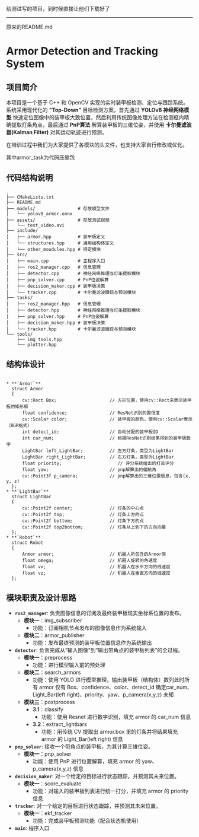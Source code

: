 给测试写的项目，到时候直接让他们下载好了

---------------
原来的README.md

# Armor Detection and Tracking System

## 项目简介

本项目是一个基于 C++ 和 OpenCV 实现的实时装甲板检测、定位与跟踪系统。系统采用现代化的 **"Top-Down"** 目标检测方案，首先通过 **YOLOv8 神经网络模型** 快速定位图像中的装甲板大致位置，然后利用传统图像处理方法在检测框内精确提取灯条角点，最后通过 **PnP算法** 解算装甲板的三维位姿，并使用 **卡尔曼滤波器(Kalman Filter)** 对其运动轨迹进行预测。

在培训过程中我们为大家提供了各模块的头文件，也支持大家自行修改或优化。

其中armor_task为代码压缩包

## 代码结构说明

```
.
├── CMakeLists.txt         
├── README.md              
├── models/                # 存放模型文件
│   └── yolov8_armor.onnx
├── assets/                # 存放测试视频
│   └── test_video.avi
├── include/               
│   ├── armor.hpp          # 装甲板定义
│   └── structures.hpp     # 通用结构体定义
│   └── other_moudules.hpp # 待定模块
├── src/                   
│   ├── main.cpp           # 主程序入口
│   ├── ros2_manager.cpp   # 信息管理
│   ├── detector.cpp       # 神经网络推理与灯条提取模块
│   ├── pnp_solver.cpp     # PnP位姿解算
│   ├── decision_maker.cpp # 装甲板决策
│   └── tracker.cpp        # 卡尔曼滤波跟踪与预测模块
├── tasks/                 
│   ├── ros2_manager.hpp   # 信息管理
│   ├── detector.hpp       # 神经网络推理与灯条提取模块
│   ├── pnp_solver.hpp     # PnP位姿解算
│   ├── decision_maker.hpp # 装甲板决策
│   └── tracker.hpp        # 卡尔曼滤波跟踪与预测模块
└── tools/                 
    ├── img_tools.hpp      
    └── plotter.hpp      

```

## 结构体设计
```

* **`Armor`**
  struct Armor 
  {
      cv::Rect Box;                    // 方形位置，使用cv::Rect来表示装甲板的矩形框
      float confidence;                // ResNet识别的置信度
      cv::Scalar color;                // 装甲板的颜色，使用cv::Scalar表示（BGR格式）
      int detect_id;                   // 自动分配的装甲板ID
      int car_num;                     // 根据ResNet识别结果得到的装甲板数字
      LightBar left_LightBar;          // 左方灯条，类型为LightBar
      LightBar right_LightBar;         // 右方灯条，类型为LightBar
      float priority;                     // 评分系统给出的打击评分
      float yaw;                       // pnp解算出的偏航角
      cv::Point3f p_camera;            // pnp解算出的三维位置信息，包含(x, y, z)
  };
* **`LightBar`**
  struct LightBar 
  {
      cv::Point2f center;              // 灯条的中心点
      cv::Point2f top;                 // 灯条上方的点
      cv::Point2f bottom;              // 灯条下方的点
      cv::Point2f top2bottom;          // 灯条从上到下的方向向量
  };
* **`Robot`**
  struct Robot 
  {
      Armor armor;                     // 机器人所包含的Armor类
      float omega;                     // 机器人旋转的角速度
      float vx;                        // 机器人在水平方向的线速度
      float vz;                        // 机器人在垂直方向的线速度
  };

```

## 模块职责及设计思路

* **`ros2_manager`**: 负责图像信息的订阅及最终装甲板现实坐标系位置的发布。
  * **模块一**：img_subscriber
    * 功能：订阅相机节点发布的图像信息作为系统输入
  * **模块二**：armor_publisher
    * 功能：发布最终预测的装甲板位置信息作为系统输出
* **`detector`**: 负责完成从“输入图像”到“输出带角点的装甲板列表”的全过程。
  * **模块一**：preprocess
    * 功能：进行模型输入前的预处理
  * **模块二**：search_armors
    * 功能：使用 YOLO 进行模型推理，输出装甲板（结构体）数列此时所有 armor 仅有 Box、confidence、color、detect_id 确定car_num、Light_Bar(left right)、priority、yaw、p_camera(x,y,z) 未知
  * **模块三**：postprocess
    * **3.1**：classify
      * 功能：使用 Resnet 进行数字识别，填充 armor 的 car_num 信息
    * **3.2**：extract_lightbars
      * 功能：用传统 CV 提取出 armor.box 里的灯条并将结果填充 armor 的 Light_Bar(left right) 信息
* **`pnp_solver`**: 接收一个带角点的装甲板，为其计算三维位姿。
  * **模块一**：pnp_solver
    * 功能：使用 PnP 进行位置解算，填充 armor 的 yaw、p_camera(x,y,z) 信息
* **`decision_maker`**: 对一个给定的目标进行状态跟踪，并预测其未来位置。
  * **模块一**：score_evaluate
    * 功能：对输入的装甲板列表进行统一打分，并填充 armor 的 priority 信息
* **`tracker`**: 对一个给定的目标进行状态跟踪，并预测其未来位置。
  * **模块一**：ekf_tracker
    * 功能：完成装甲板预测功能（配合状态机使用）
* **`main`**: 程序入口


